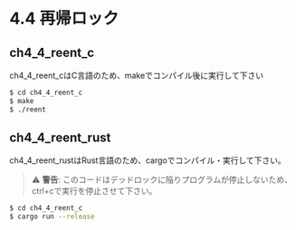 # 4.4 再帰ロック

## ch4_4_reent_c

ch4_4_reent_cはC言語のため、makeでコンパイル後に実行して下さい

```sh
$ cd ch4_4_reent_c
$ make
$ ./reent
```

## ch4_4_reent_rust

ch4_4_reent_rustはRust言語のため、cargoでコンパイル・実行して下さい。

> ⚠️ **警告**: このコードはデッドロックに陥りプログラムが停止しないため、ctrl+cで実行を停止させて下さい。

```sh
$ cd ch4_4_reent_c
$ cargo run --release
```
